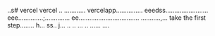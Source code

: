 ..s# vercel
vercel
..
............
vercelapp...............
eeedss........................
eee..............;..............
 ee..................................
...........,...
 take the first step........
h...
ss..
j...
..
..
...
..
......
....
